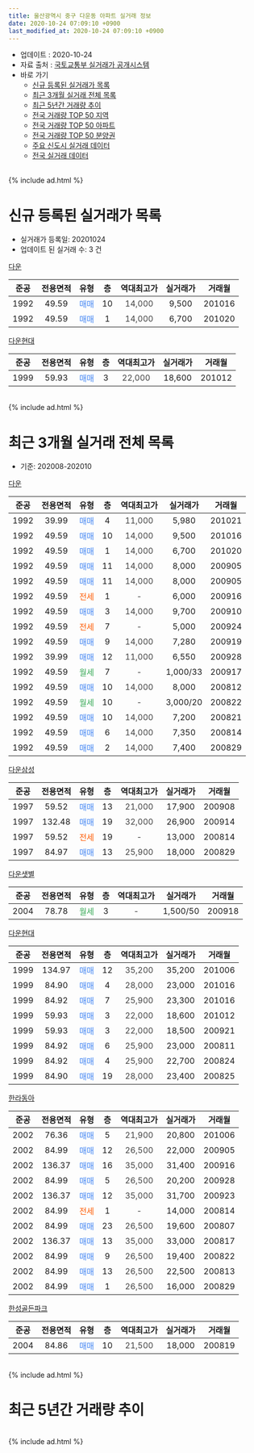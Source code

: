 ```yaml
---
title: 울산광역시 중구 다운동 아파트 실거래 정보
date: 2020-10-24 07:09:10 +0900
last_modified_at: 2020-10-24 07:09:10 +0900
---
```


* 업데이트 : 2020-10-24
* 자료 출처 : [국토교통부 실거래가 공개시스템](http://rt.molit.go.kr)
* 바로 가기
    * [신규 등록된 실거래가 목록](#신규-등록된-실거래가-목록)
    * [최근 3개월 실거래 전체 목록](#최근-3개월-실거래-전체-목록)
    * [최근 5년간 거래량 추이](#최근-5년간-거래량-추이)
    * [전국 거래량 TOP 50 지역](https://inasie.github.io/apt-trade-info/최근-3개월-전국에서-가장-거래가-많이-발생한-지역)
    * [전국 거래량 TOP 50 아파트](https://inasie.github.io/apt-trade-info/최근-3개월-전국에서-가장-거래가-많이-발생한-아파트)
    * [전국 거래량 TOP 50 분양권](https://inasie.github.io/apt-trade-info/최근-3개월-전국에서-가장-거래가-많이-발생한-분양권)
    * [주요 신도시 실거래 데이터](https://inasie.github.io/apt-trade-info/주요-신도시)
    * [전국 실거래 데이터](https://inasie.github.io/apt-trade-info/전국)
<br>
{% include ad.html %}
<br>

# 신규 등록된 실거래가 목록
* 실거래가 등록일: 20201024
* 업데이트 된 실거래 수: 3 건


[다운](https://search.naver.com/search.naver?query=%EC%9A%B8%EC%82%B0%EA%B4%91%EC%97%AD%EC%8B%9C+%EC%A4%91%EA%B5%AC+%EB%8B%A4%EC%9A%B4%EB%8F%99+%EB%8B%A4%EC%9A%B4)

|준공|전용면적|유형|층|역대최고가|실거래가|거래월|
|:---:|:---:|:---:|:---:|:---:|:---:|:---:|
|1992|49.59|<span style="color:#4285f3">매매</span>|10|<span style="color:#444444">14,000</span>|9,500|201016|
|1992|49.59|<span style="color:#4285f3">매매</span>|1|<span style="color:#444444">14,000</span>|6,700|201020|

[다운현대](https://search.naver.com/search.naver?query=%EC%9A%B8%EC%82%B0%EA%B4%91%EC%97%AD%EC%8B%9C+%EC%A4%91%EA%B5%AC+%EB%8B%A4%EC%9A%B4%EB%8F%99+%EB%8B%A4%EC%9A%B4%ED%98%84%EB%8C%80)

|준공|전용면적|유형|층|역대최고가|실거래가|거래월|
|:---:|:---:|:---:|:---:|:---:|:---:|:---:|
|1999|59.93|<span style="color:#4285f3">매매</span>|3|<span style="color:#444444">22,000</span>|18,600|201012|


<br>
{% include ad.html %}
<br>

# 최근 3개월 실거래 전체 목록
* 기준: 202008-202010


[다운](https://search.naver.com/search.naver?query=%EC%9A%B8%EC%82%B0%EA%B4%91%EC%97%AD%EC%8B%9C+%EC%A4%91%EA%B5%AC+%EB%8B%A4%EC%9A%B4%EB%8F%99+%EB%8B%A4%EC%9A%B4)

|준공|전용면적|유형|층|역대최고가|실거래가|거래월|
|:---:|:---:|:---:|:---:|:---:|:---:|:---:|
|1992|39.99|<span style="color:#4285f3">매매</span>|4|<span style="color:#444444">11,000</span>|5,980|201021|
|1992|49.59|<span style="color:#4285f3">매매</span>|10|<span style="color:#444444">14,000</span>|9,500|201016|
|1992|49.59|<span style="color:#4285f3">매매</span>|1|<span style="color:#444444">14,000</span>|6,700|201020|
|1992|49.59|<span style="color:#4285f3">매매</span>|11|<span style="color:#444444">14,000</span>|8,000|200905|
|1992|49.59|<span style="color:#4285f3">매매</span>|11|<span style="color:#444444">14,000</span>|8,000|200905|
|1992|49.59|<span style="color:#ff5a00">전세</span>|1|<span style="color:#444444">-</span>|6,000|200916|
|1992|49.59|<span style="color:#4285f3">매매</span>|3|<span style="color:#444444">14,000</span>|9,700|200910|
|1992|49.59|<span style="color:#ff5a00">전세</span>|7|<span style="color:#444444">-</span>|5,000|200924|
|1992|49.59|<span style="color:#4285f3">매매</span>|9|<span style="color:#444444">14,000</span>|7,280|200919|
|1992|39.99|<span style="color:#4285f3">매매</span>|12|<span style="color:#444444">11,000</span>|6,550|200928|
|1992|49.59|<span style="color:#34a853">월세</span>|7|<span style="color:#444444">-</span>|1,000/33|200917|
|1992|49.59|<span style="color:#4285f3">매매</span>|10|<span style="color:#444444">14,000</span>|8,000|200812|
|1992|49.59|<span style="color:#34a853">월세</span>|10|<span style="color:#444444">-</span>|3,000/20|200822|
|1992|49.59|<span style="color:#4285f3">매매</span>|10|<span style="color:#444444">14,000</span>|7,200|200821|
|1992|49.59|<span style="color:#4285f3">매매</span>|6|<span style="color:#444444">14,000</span>|7,350|200814|
|1992|49.59|<span style="color:#4285f3">매매</span>|2|<span style="color:#444444">14,000</span>|7,400|200829|

[다운삼성](https://search.naver.com/search.naver?query=%EC%9A%B8%EC%82%B0%EA%B4%91%EC%97%AD%EC%8B%9C+%EC%A4%91%EA%B5%AC+%EB%8B%A4%EC%9A%B4%EB%8F%99+%EB%8B%A4%EC%9A%B4%EC%82%BC%EC%84%B1)

|준공|전용면적|유형|층|역대최고가|실거래가|거래월|
|:---:|:---:|:---:|:---:|:---:|:---:|:---:|
|1997|59.52|<span style="color:#4285f3">매매</span>|13|<span style="color:#444444">21,000</span>|17,900|200908|
|1997|132.48|<span style="color:#4285f3">매매</span>|19|<span style="color:#444444">32,000</span>|26,900|200914|
|1997|59.52|<span style="color:#ff5a00">전세</span>|19|<span style="color:#444444">-</span>|13,000|200814|
|1997|84.97|<span style="color:#4285f3">매매</span>|13|<span style="color:#444444">25,900</span>|18,000|200829|

[다운샛별](https://search.naver.com/search.naver?query=%EC%9A%B8%EC%82%B0%EA%B4%91%EC%97%AD%EC%8B%9C+%EC%A4%91%EA%B5%AC+%EB%8B%A4%EC%9A%B4%EB%8F%99+%EB%8B%A4%EC%9A%B4%EC%83%9B%EB%B3%84)

|준공|전용면적|유형|층|역대최고가|실거래가|거래월|
|:---:|:---:|:---:|:---:|:---:|:---:|:---:|
|2004|78.78|<span style="color:#34a853">월세</span>|3|<span style="color:#444444">-</span>|1,500/50|200918|

[다운현대](https://search.naver.com/search.naver?query=%EC%9A%B8%EC%82%B0%EA%B4%91%EC%97%AD%EC%8B%9C+%EC%A4%91%EA%B5%AC+%EB%8B%A4%EC%9A%B4%EB%8F%99+%EB%8B%A4%EC%9A%B4%ED%98%84%EB%8C%80)

|준공|전용면적|유형|층|역대최고가|실거래가|거래월|
|:---:|:---:|:---:|:---:|:---:|:---:|:---:|
|1999|134.97|<span style="color:#4285f3">매매</span>|12|<span style="color:#444444">35,200</span>|35,200|201006|
|1999|84.90|<span style="color:#4285f3">매매</span>|4|<span style="color:#444444">28,000</span>|23,000|201016|
|1999|84.92|<span style="color:#4285f3">매매</span>|7|<span style="color:#444444">25,900</span>|23,300|201016|
|1999|59.93|<span style="color:#4285f3">매매</span>|3|<span style="color:#444444">22,000</span>|18,600|201012|
|1999|59.93|<span style="color:#4285f3">매매</span>|3|<span style="color:#444444">22,000</span>|18,500|200921|
|1999|84.92|<span style="color:#4285f3">매매</span>|6|<span style="color:#444444">25,900</span>|23,000|200811|
|1999|84.92|<span style="color:#4285f3">매매</span>|4|<span style="color:#444444">25,900</span>|22,700|200824|
|1999|84.90|<span style="color:#4285f3">매매</span>|19|<span style="color:#444444">28,000</span>|23,400|200825|

[한라동아](https://search.naver.com/search.naver?query=%EC%9A%B8%EC%82%B0%EA%B4%91%EC%97%AD%EC%8B%9C+%EC%A4%91%EA%B5%AC+%EB%8B%A4%EC%9A%B4%EB%8F%99+%ED%95%9C%EB%9D%BC%EB%8F%99%EC%95%84)

|준공|전용면적|유형|층|역대최고가|실거래가|거래월|
|:---:|:---:|:---:|:---:|:---:|:---:|:---:|
|2002|76.36|<span style="color:#4285f3">매매</span>|5|<span style="color:#444444">21,900</span>|20,800|201006|
|2002|84.99|<span style="color:#4285f3">매매</span>|12|<span style="color:#444444">26,500</span>|22,000|200905|
|2002|136.37|<span style="color:#4285f3">매매</span>|16|<span style="color:#444444">35,000</span>|31,400|200916|
|2002|84.99|<span style="color:#4285f3">매매</span>|5|<span style="color:#444444">26,500</span>|20,200|200928|
|2002|136.37|<span style="color:#4285f3">매매</span>|12|<span style="color:#444444">35,000</span>|31,700|200923|
|2002|84.99|<span style="color:#ff5a00">전세</span>|1|<span style="color:#444444">-</span>|14,000|200814|
|2002|84.99|<span style="color:#4285f3">매매</span>|23|<span style="color:#444444">26,500</span>|19,600|200807|
|2002|136.37|<span style="color:#4285f3">매매</span>|13|<span style="color:#444444">35,000</span>|33,000|200817|
|2002|84.99|<span style="color:#4285f3">매매</span>|9|<span style="color:#444444">26,500</span>|19,400|200822|
|2002|84.99|<span style="color:#4285f3">매매</span>|13|<span style="color:#444444">26,500</span>|22,500|200813|
|2002|84.99|<span style="color:#4285f3">매매</span>|1|<span style="color:#444444">26,500</span>|16,000|200829|

[한성골든파크](https://search.naver.com/search.naver?query=%EC%9A%B8%EC%82%B0%EA%B4%91%EC%97%AD%EC%8B%9C+%EC%A4%91%EA%B5%AC+%EB%8B%A4%EC%9A%B4%EB%8F%99+%ED%95%9C%EC%84%B1%EA%B3%A8%EB%93%A0%ED%8C%8C%ED%81%AC)

|준공|전용면적|유형|층|역대최고가|실거래가|거래월|
|:---:|:---:|:---:|:---:|:---:|:---:|:---:|
|2004|84.86|<span style="color:#4285f3">매매</span>|10|<span style="color:#444444">21,500</span>|18,000|200819|


<br>
{% include ad.html %}
<br>

# 최근 5년간 거래량 추이


<div style="width:100%;">
    <canvas id="deal_progress" height="200"></canvas>
</div>

<script>
new Chart(document.getElementById("deal_progress"), {
    type: 'line',
    data: {
        labels: ['201510','201511','201512','201601','201602','201603','201604','201605','201606','201607','201608','201609','201610','201611','201612','201701','201702','201703','201704','201705','201706','201707','201708','201709','201710','201711','201712','201801','201802','201803','201804','201805','201806','201807','201808','201809','201810','201811','201812','201901','201902','201903','201904','201905','201906','201907','201908','201909','201910','201911','201912','202001','202002','202003','202004','202005','202006','202007','202008','202009','202010'],
        datasets: [{
            label: '매매',
            pointRadius: 1,
            data: [21, 15, 13, 6, 12, 19, 15, 10, 8, 17, 17, 16, 13, 12, 16, 16, 9, 12, 9, 13, 12, 11, 5, 6, 10, 9, 16, 6, 4, 8, 3, 8, 5, 6, 3, 6, 7, 6, 7, 4, 8, 2, 4, 10, 8, 10, 8, 11, 14, 16, 7, 8, 9, 8, 9, 11, 7, 9, 14, 12, 8],
            borderColor: "rgba(255, 201, 14, 1)",
            backgroundColor: "rgba(255, 201, 14, 0.5)",
            fill: false,
            lineTension: 0
        },{
            label: '전월세',
            pointRadius: 1,
            data: [3, 9, 8, 3, 5, 10, 3, 3, 3, 8, 3, 3, 2, 5, 4, 5, 5, 3, 8, 4, 5, 6, 4, 5, 2, 3, 4, 4, 0, 3, 3, 7, 0, 5, 4, 1, 4, 5, 0, 3, 2, 4, 3, 3, 7, 5, 4, 4, 2, 6, 4, 4, 8, 4, 7, 5, 6, 3, 3, 4, 0],
            borderColor: "rgba(0, 141, 185, 1)",
            backgroundColor: "rgba(0, 141, 185, 0.5)",
            fill: false,
            lineTension: 0
        }
        ]
    },
    options: {
        responsive: true,
        title: {
            display: false
        },
        tooltips: {
            mode: 'index',
            intersect: false
        },
        hover: {
            mode: 'nearest',
            intersect: true
        },
        scales: {
            xAxes: [{
                display: true,
                scaleLabel: {
                    display: true,
                    labelString: '년/월'
                }
            }],
            yAxes: [{
                display: true,
                ticks: {
                    suggestedMin: 0,
                },
                scaleLabel: {
                    display: true,
                    labelString: '실거래 수'
                }
            }]
        }
    }
});

</script>


<br>
{% include ad.html %}
<br>

